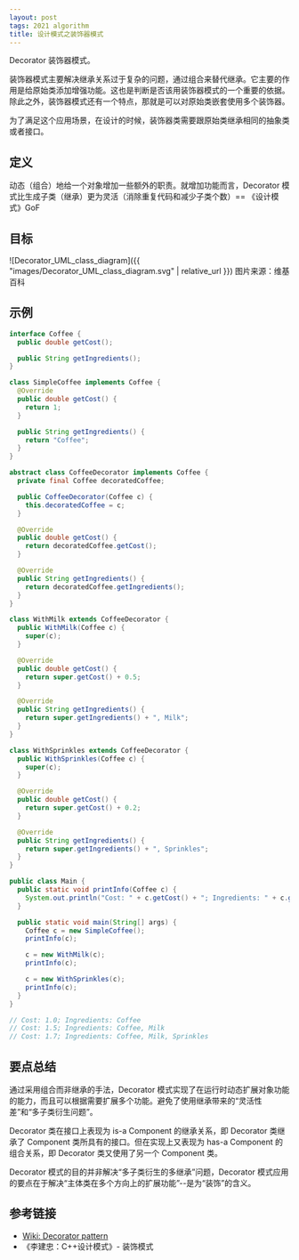 ```yaml
---
layout: post
tags: 2021 algorithm
title: 设计模式之装饰器模式
---
```


Decorator 装饰器模式。

装饰器模式主要解决继承关系过于复杂的问题，通过组合来替代继承。它主要的作用是给原始类添加增强功能。这也是判断是否该用装饰器模式的一个重要的依据。除此之外，装饰器模式还有一个特点，那就是可以对原始类嵌套使用多个装饰器。

为了满足这个应用场景，在设计的时候，装饰器类需要跟原始类继承相同的抽象类或者接口。

## 定义

动态（组合）地给一个对象增加一些额外的职责。就增加功能而言，Decorator 模式比生成子类（继承）更为灵活（消除重复代码和减少子类个数）== 《设计模式》GoF

## 目标

![Decorator_UML_class_diagram]({{ "images/Decorator_UML_class_diagram.svg" | relative_url }})
图片来源：维基百科

## 示例

```java
interface Coffee {
  public double getCost();

  public String getIngredients();
}

class SimpleCoffee implements Coffee {
  @Override
  public double getCost() {
    return 1;
  }

  public String getIngredients() {
    return "Coffee";
  }
}
```

```java
abstract class CoffeeDecorator implements Coffee {
  private final Coffee decoratedCoffee;

  public CoffeeDecorator(Coffee c) {
    this.decoratedCoffee = c;
  }

  @Override
  public double getCost() {
    return decoratedCoffee.getCost();
  }

  @Override
  public String getIngredients() {
    return decoratedCoffee.getIngredients();
  }
}

class WithMilk extends CoffeeDecorator {
  public WithMilk(Coffee c) {
    super(c);
  }

  @Override
  public double getCost() {
    return super.getCost() + 0.5;
  }

  @Override
  public String getIngredients() {
    return super.getIngredients() + ", Milk";
  }
}

class WithSprinkles extends CoffeeDecorator {
  public WithSprinkles(Coffee c) {
    super(c);
  }

  @Override
  public double getCost() {
    return super.getCost() + 0.2;
  }

  @Override
  public String getIngredients() {
    return super.getIngredients() + ", Sprinkles";
  }
}
```

```java
public class Main {
  public static void printInfo(Coffee c) {
    System.out.println("Cost: " + c.getCost() + "; Ingredients: " + c.getIngredients());
  }

  public static void main(String[] args) {
    Coffee c = new SimpleCoffee();
    printInfo(c);

    c = new WithMilk(c);
    printInfo(c);

    c = new WithSprinkles(c);
    printInfo(c);
  }
}

// Cost: 1.0; Ingredients: Coffee
// Cost: 1.5; Ingredients: Coffee, Milk
// Cost: 1.7; Ingredients: Coffee, Milk, Sprinkles
```

## 要点总结

通过采用组合而非继承的手法，Decorator 模式实现了在运行时动态扩展对象功能的能力，而且可以根据需要扩展多个功能。避免了使用继承带来的“灵活性差”和“多子类衍生问题”。

Decorator 类在接口上表现为 is-a Component 的继承关系，即 Decorator 类继承了 Component 类所具有的接口。但在实现上又表现为 has-a Component 的组合关系，即 Decorator 类又使用了另一个 Component 类。

Decorator 模式的目的并非解决“多子类衍生的多继承”问题，Decorator 模式应用的要点在于解决“主体类在多个方向上的扩展功能”--是为“装饰”的含义。

## 参考链接

- [Wiki: Decorator pattern](https://en.wikipedia.org/wiki/Decorator_pattern)
- 《李建忠：C++设计模式》- 装饰模式
